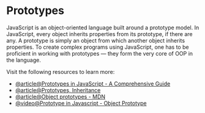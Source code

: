 # Prototypes

JavaScript is an object-oriented language built around a prototype model. In JavaScript, every object inherits properties from its prototype, if there are any. A prototype is simply an object from which another object inherits properties. To create complex programs using JavaScript, one has to be proficient in working with prototypes — they form the very core of OOP in the language.

Visit the following resources to learn more:

- [@article@Prototypes in JavaScript - A Comprehensive Guide](https://www.codeguage.com/courses/js/objects-prototypes)
- [@article@Prototypes, Inheritance](https://javascript.info/prototypes)
- [@article@Object prototypes - MDN](https://developer.mozilla.org/en-US/docs/Learn/JavaScript/Objects/Object_prototypes)
- [@video@Prototype in Javascript - Object Prototype](https://www.youtube.com/watch?v=583MGxjypgU)
